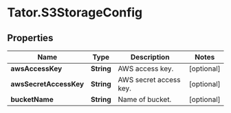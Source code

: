 # Tator.S3StorageConfig

## Properties

Name | Type | Description | Notes
------------ | ------------- | ------------- | -------------
**awsAccessKey** | **String** | AWS access key. | [optional] 
**awsSecretAccessKey** | **String** | AWS secret access key. | [optional] 
**bucketName** | **String** | Name of bucket. | [optional] 


